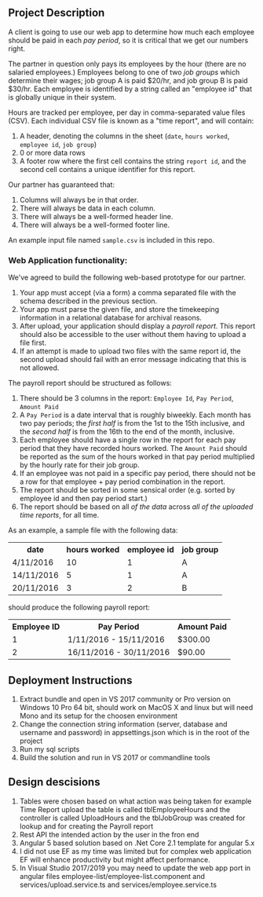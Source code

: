 ## Project Description

A client is going to use our web
app to determine how much each employee should be paid in each _pay period_, so
it is critical that we get our numbers right.

The partner in question only pays its employees by the hour (there are no
salaried employees.) Employees belong to one of two _job groups_ which
determine their wages; job group A is paid $20/hr, and job group B is paid
$30/hr. Each employee is identified by a string called an "employee id" that is
globally unique in their system.

Hours are tracked per employee, per day in comma-separated value files (CSV).
Each individual CSV file is known as a "time report", and will contain:

1. A header, denoting the columns in the sheet (`date`, `hours worked`,
   `employee id`, `job group`)
1. 0 or more data rows
1. A footer row where the first cell contains the string `report id`, and the
   second cell contains a unique identifier for this report.

Our partner has guaranteed that:

1. Columns will always be in that order.
1. There will always be data in each column.
1. There will always be a well-formed header line.
1. There will always be a well-formed footer line.

An example input file named `sample.csv` is included in this repo.

### Web Application functionality:

We've agreed to build the following web-based prototype for our partner.

1. Your app must accept (via a form) a comma separated file with the schema
   described in the previous section.
1. Your app must parse the given file, and store the timekeeping information in
   a relational database for archival reasons.
1. After upload, your application should display a _payroll report_. This
   report should also be accessible to the user without them having to upload a
   file first.
1. If an attempt is made to upload two files with the same report id, the
   second upload should fail with an error message indicating that this is not
   allowed.

The payroll report should be structured as follows:

1. There should be 3 columns in the report: `Employee Id`, `Pay Period`,
   `Amount Paid`
1. A `Pay Period` is a date interval that is roughly biweekly. Each month has
   two pay periods; the _first half_ is from the 1st to the 15th inclusive, and
   the _second half_ is from the 16th to the end of the month, inclusive.
1. Each employee should have a single row in the report for each pay period
   that they have recorded hours worked. The `Amount Paid` should be reported
   as the sum of the hours worked in that pay period multiplied by the hourly
   rate for their job group.
1. If an employee was not paid in a specific pay period, there should not be a
   row for that employee + pay period combination in the report.
1. The report should be sorted in some sensical order (e.g. sorted by employee
   id and then pay period start.)
1. The report should be based on all _of the data_ across _all of the uploaded
   time reports_, for all time.

As an example, a sample file with the following data:

<table>
<tr>
  <th>
    date
  </th>
  <th>
    hours worked
  </th>
  <th>
    employee id
  </th>
  <th>
    job group
  </th>
</tr>
<tr>
  <td>
    4/11/2016
  </td>
  <td>
    10
  </td>
  <td>
    1
  </td>
  <td>
    A
  </td>
</tr>
<tr>
  <td>
    14/11/2016
  </td>
  <td>
    5
  </td>
  <td>
    1
  </td>
  <td>
    A
  </td>
</tr>
<tr>
  <td>
    20/11/2016
  </td>
  <td>
    3
  </td>
  <td>
    2
  </td>
  <td>
    B
  </td>
</tr>
</table>

should produce the following payroll report:

<table>
<tr>
  <th>
    Employee ID
  </th>
  <th>
    Pay Period
  </th>
  <th>
    Amount Paid
  </th>
</tr>
<tr>
  <td>
    1
  </td>
  <td>
    1/11/2016 - 15/11/2016
  </td>
  <td>
    $300.00
  </td>
</tr>
  <td>
    2
  </td>
  <td>
    16/11/2016 - 30/11/2016
  </td>
  <td>
    $90.00
  </td>
</tr>
</table>

## Deployment Instructions

1. Extract bundle and open in VS 2017 community or Pro version on Windows 10 Pro 64 bit, should work on MacOS X and linux but will need Mono and its setup for the choosen environment
1. Change the connection string information (server, database and username and password) in appsettings.json which is in the root of the project
1. Run my sql scripts
1. Build the solution and run in VS 2017 or commandline tools

## Design descisions

1. Tables were chosen based on what action was being taken for example Time Report upload the table is called tblEmployeeHours and the controller is called UploadHours
   and the tblJobGroup was created for lookup and for creating the Payroll report
2. Rest API the intended action by the user in the fron end
3. Angular 5 based solution based on .Net Core 2.1 template for angular 5.x
4. I did not use EF as my time was limited but for complex web application EF will enhance productivity but might affect performance.
5. In Visual Studio 2017/2019 you may need to update the web app port in angular files employee-list/employee-list.component
   and services/upload.service.ts and services/employee.service.ts

